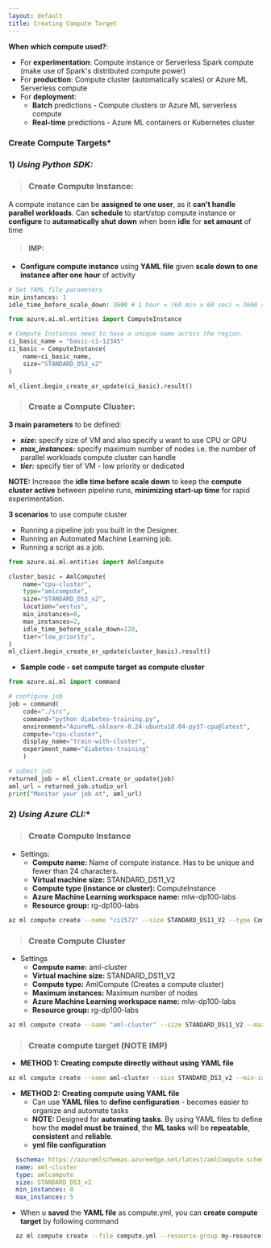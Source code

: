 ```yaml
---
layout: default
title: Creating Compute Target
---
```


**When which compute used?**: 
- For **experimentation**: Compute instance or Serverless Spark compute (make use of Spark's distributed compute power)
- For **production**: Compute cluster (automatically scales) or Azure ML Serverless compute
- For **deployment**: 
  - **Batch** predictions - Compute clusters or Azure ML serverless compute
  - **Real-time** predictions - Azure ML containers or Kubernetes cluster

### Create Compute Targets*

### 1) **_Using Python SDK:_**

> ### **Create Compute Instance:** 

A compute instance can be **assigned to one user**, as it **can't handle parallel workloads**. Can **schedule** to start/stop compute instance or **configure** to **automatically shut down** when been **idle** for **set amount** of time

> #### IMP:
- **Configure compute instance** using **YAML file** given **scale down to one instance after one hour** of activity
```python
# Set YAML file parameters
min_instances: 1 
idle_time_before_scale_down: 3600 # 1 hour = (60 min x 60 sec) = 3600 seconds
```

```python
from azure.ai.ml.entities import ComputeInstance

# Compute Instances need to have a unique name across the region.
ci_basic_name = "basic-ci-12345"
ci_basic = ComputeInstance(
    name=ci_basic_name, 
    size="STANDARD_DS3_v2"
)

ml_client.begin_create_or_update(ci_basic).result()
```
> ### **Create a Compute Cluster:**

**3 main parameters** to be defined:
- **_size:_** specify size of VM and also specify u want to use CPU or GPU
- **_max_instances:_** specify maximum number of nodes i.e. the number of parallel workloads compute cluster can handle
- **_tier:_** specify tier of VM - low priority or dedicated

**NOTE:** Increase the **idle time before scale down** to keep the **compute cluster active** between pipeline runs, **minimizing start-up time** for rapid experimentation.

**3 scenarios** to use compute cluster 
- Running a pipeline job you built in the Designer.
- Running an Automated Machine Learning job.
- Running a script as a job.

```python
from azure.ai.ml.entities import AmlCompute

cluster_basic = AmlCompute(
    name="cpu-cluster",
    type="amlcompute",
    size="STANDARD_DS3_v2",
    location="westus",
    min_instances=0,
    max_instances=2,
    idle_time_before_scale_down=120,
    tier="low_priority",
)
ml_client.begin_create_or_update(cluster_basic).result()
```

- **Sample code - set compute target as compute cluster**

```python
from azure.ai.ml import command

# configure job
job = command(
    code="./src",
    command="python diabetes-training.py",
    environment="AzureML-sklearn-0.24-ubuntu18.04-py37-cpu@latest",
    compute="cpu-cluster",
    display_name="train-with-cluster",
    experiment_name="diabetes-training"
    )

# submit job
returned_job = ml_client.create_or_update(job)
aml_url = returned_job.studio_url
print("Monitor your job at", aml_url)
```

### 2) **_Using Azure CLI:_***

> ### **Create Compute Instance** 

- Settings:
  - **Compute name:** Name of compute instance. Has to be unique and fewer than 24 characters.
  - **Virtual machine size:** STANDARD_DS11_V2
  - **Compute type (instance or cluster):** ComputeInstance
  - **Azure Machine Learning workspace name:** mlw-dp100-labs
  - **Resource group:** rg-dp100-labs

```bash
az ml compute create --name "ci1572" --size STANDARD_DS11_V2 --type ComputeInstance -w mlw-dp100-labs -g rg-dp100-labs
```

> ### **Create Compute Cluster**

- Settings
  - **Compute name:** aml-cluster
  - **Virtual machine size:** STANDARD_DS11_V2
  - **Compute type:** AmlCompute (Creates a compute cluster)
  - **Maximum instances:** Maximum number of nodes
  - **Azure Machine Learning workspace name:** mlw-dp100-labs
  - **Resource group:** rg-dp100-labs

```bash
az ml compute create --name "aml-cluster" --size STANDARD_DS11_V2 --max-instances 2 --type AmlCompute -w mlw-dp100-labs -g rg-dp100-labs
```

> ### **Create compute target** (NOTE IMP)

- **METHOD 1: Creating compute directly without using YAML file**
```bash
az ml compute create --name aml-cluster --size STANDARD_DS3_v2 --min-instances 0 --max-instances 5 --type AmlCompute --resource-group my-resource-group --workspace-name my-workspace
```

- **METHOD 2: Creating compute using YAML file**
  - Can use **YAML files** to **define configuration** - becomes easier to organize and automate tasks
  - **NOTE:** Designed for **automating tasks**. By using YAML files to define how the **model must be trained**, the **ML tasks** will be **repeatable**, **consistent** and **reliable**.
  - **yml file configuration**  
```yml
  $schema: https://azuremlschemas.azureedge.net/latest/amlCompute.schema.json 
  name: aml-cluster
  type: amlcompute
  size: STANDARD_DS3_v2
  min_instances: 0
  max_instances: 5
```
  - When u **saved** the **YAML file** as compute.yml, you can **create compute target** by following command
```bash
  az ml compute create --file compute.yml --resource-group my-resource-group --workspace-name my-workspace
```

